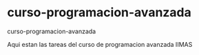curso-programacion-avanzada
===========================

curso-programacion-avanzada

Aqui estan las tareas del curso de programacion avanzada
IIMAS 
